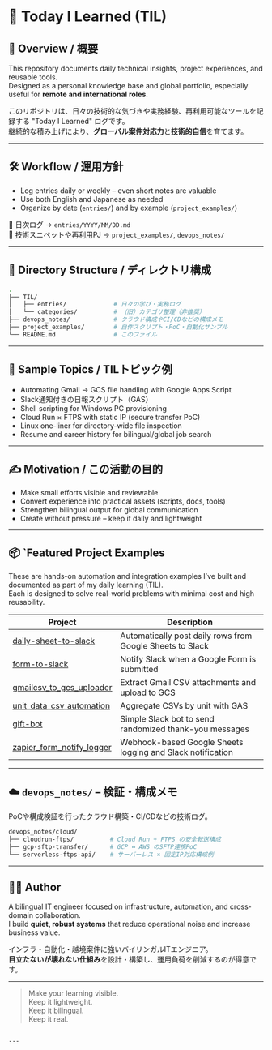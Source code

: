 # 📘 Today I Learned (TIL)

## 📌 Overview / 概要

This repository documents daily technical insights, project experiences, and reusable tools.  
Designed as a personal knowledge base and global portfolio, especially useful for **remote and international roles**.

このリポジトリは、日々の技術的な気づきや実務経験、再利用可能なツールを記録する "Today I Learned" ログです。  
継続的な積み上げにより、**グローバル案件対応力**と**技術的自信**を育てます。

---

## 🛠️ Workflow / 運用方針

- Log entries daily or weekly – even short notes are valuable  
- Use both English and Japanese as needed  
- Organize by date (`entries/`) and by example (`project_examples/`)

📍 日次ログ → `entries/YYYY/MM/DD.md`  
📍 技術スニペットや再利用PJ → `project_examples/`, `devops_notes/`

---

## 📁 Directory Structure / ディレクトリ構成

```bash
.
├── TIL/
│   ├── entries/             # 日々の学び・実務ログ
│   └── categories/          # （旧）カテゴリ整理（非推奨）
├── devops_notes/            # クラウド構成やCI/CDなどの構成メモ
├── project_examples/        # 自作スクリプト・PoC・自動化サンプル
└── README.md                # このファイル
```

---

## 🔁 Sample Topics / TILトピック例

- Automating Gmail → GCS file handling with Google Apps Script  
- Slack通知付きの日報スクリプト（GAS）  
- Shell scripting for Windows PC provisioning  
- Cloud Run × FTPS with static IP (secure transfer PoC)  
- Linux one-liner for directory-wide file inspection  
- Resume and career history for bilingual/global job search

---

## ✍️ Motivation / この活動の目的

- Make small efforts visible and reviewable  
- Convert experience into practical assets (scripts, docs, tools)  
- Strengthen bilingual output for global communication  
- Create without pressure – keep it daily and lightweight

---

## 📦 `Featured Project Examples

These are hands-on automation and integration examples I’ve built and documented as part of my daily learning (TIL).  
Each is designed to solve real-world problems with minimal cost and high reusability.

| Project | Description |
|--------|-------------|
| [daily-sheet-to-slack](./project_examples/daily-sheet-to-slack/) | Automatically post daily rows from Google Sheets to Slack |
| [form-to-slack](./project_examples/form-to-slack/) | Notify Slack when a Google Form is submitted |
| [gmailcsv_to_gcs_uploader](./project_examples/gmailcsv_to_gcs_uploader/) | Extract Gmail CSV attachments and upload to GCS |
| [unit_data_csv_automation](./project_examples/unit_data_csv_automation/) | Aggregate CSVs by unit with GAS |
| [gift-bot](./project_examples/gift-bot/) | Simple Slack bot to send randomized thank-you messages |
| [zapier_form_notify_logger](./project_examples/zapier_form_notify_logger/) | Webhook-based Google Sheets logging and Slack notification |


---

## ☁️ `devops_notes/` – 検証・構成メモ

PoCや構成検証を行ったクラウド構築・CI/CDなどの技術ログ。

```bash
devops_notes/cloud/
├── cloudrun-ftps/          # Cloud Run + FTPS の安全転送構成
├── gcp-sftp-transfer/      # GCP ↔ AWS のSFTP連携PoC
└── serverless-ftps-api/    # サーバーレス × 固定IP対応構成例
```

---

## 👨‍💻 Author

A bilingual IT engineer focused on infrastructure, automation, and cross-domain collaboration.  
I build **quiet, robust systems** that reduce operational noise and increase business value.

インフラ・自動化・越境案件に強いバイリンガルITエンジニア。  
**目立たないが壊れない仕組み**を設計・構築し、運用負荷を削減するのが得意です。

---

> Make your learning visible.  
> Keep it lightweight.  
> Keep it bilingual.  
> Keep it real.

```

---
